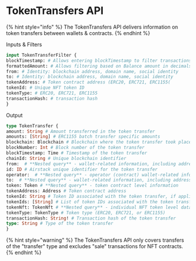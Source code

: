 # TokenTransfers API

{% hint style="info" %}
The TokenTransfers API delivers information on token transfers between wallets & contracts.
{% endhint %}

Inputs & Filters

```graphql
input TokenTransferFilter {
blockTimestamp: # Allows entering blockTimestamp to filter transactions which happened in specific periods
formattedAmount: # Allows filtering based on Balance amount in decimals, e.g. show me Balances above 200
from: # Identity: blockchain address, domain name, social identity
to: # Identity: blockchain address, domain name, social identity 
tokenAddress: # Token contract address (ERC20, ERC721, ERC1155(
tokenId: # Unique NFT token ID
tokenType: # ERC20, ERC721, ERC1155
transactionHash: # transaction hash
}
```

Output

```graphql
type TokenTransfer {
amount: String # Amount transferred in the token transfer
amounts: [String] # ERC1155 batch transfer specific amounts
blockchain: Blockchain # Blockchain where the token transfer took place
blockNumber: Int # Block number of the token transfer
blockTimestamp: Time # Timestamp of the token transfer
chainId: String # Unique blockchain identifier
from:  # **Nested query** - wallet-related information, including address, domains, social profile, other token balances, and transfer history.
id: ID # Airstack unique identifier for the token transfer
operator:  # **Nested query** - operator (contract) wallet-related information, including address, domains, social profile, other token balances, and transfer history.
to:  # **Nested query** - wallet-related information, including address, domains, social profile, other token balances, and transfer history.
token: Token # **Nested query** - token contract level information
tokenAddress: Address # Token contract address
tokenId: String # Token ID associated with the token transfer, if applicable
tokenIds: [String] # List of token IDs associated with the token transfer, if applicable
tokenNft: TokenNft # **Nested query** - individual NFT token level data
tokenType: TokenType # Token type (ERC20, ERC721, or ERC1155)
transactionHash: String! # Transaction hash of the token transfer
type: String # Type of the token transfer
}
```

{% hint style="warning" %}
The TokenTransfers API only covers transfers of the "transfer" type and excludes "sale" transactions for NFT contracts.
{% endhint %}
